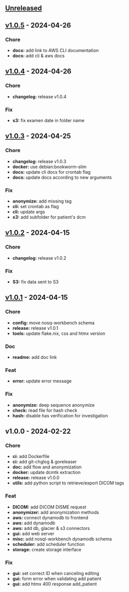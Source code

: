 <a name="unreleased"></a>
## [Unreleased]


<a name="v1.0.5"></a>
## [v1.0.5] - 2024-04-26
### Chore
- **docs:** add link to AWS CLI documentation
- **docs:** add cli & aws docs


<a name="v1.0.4"></a>
## [v1.0.4] - 2024-04-26
### Chore
- **changelog:** release v1.0.4

### Fix
- **s3:** fix examen date in folder name


<a name="v1.0.3"></a>
## [v1.0.3] - 2024-04-25
### Chore
- **changelog:** release v1.0.3
- **docker:** use debian:bookworm-slim
- **docs:** update cli docs for crontab flag
- **docs:** update docs according to new arguments

### Fix
- **anonymize:** add missing tag
- **cli:** set crontab as flag
- **cli:** update args
- **s3:** add subfolder for patient's dcm


<a name="v1.0.2"></a>
## [v1.0.2] - 2024-04-15
### Chore
- **changelog:** release v1.0.2

### Fix
- **S3:** fix data sent to S3


<a name="v1.0.1"></a>
## [v1.0.1] - 2024-04-15
### Chore
- **config:** move nosq-workbench schema
- **release:** release v1.0.1
- **tools:** update flake.nix, css and htmx version

### Doc
- **readme:** add doc link

### Feat
- **error:** update error message

### Fix
- **anonymize:** deep sequence anonymize
- **check:** read file for hash check
- **hash:** disable has verification for investigation


<a name="v1.0.0"></a>
## v1.0.0 - 2024-02-22
### Chore
- **ci:** add Dockerfile
- **ci:** add git-chglog & goreleaser
- **doc:** add flow and anonymization
- **docker:** update dcmtk extraction
- **release:** release v1.0.0
- **utils:** add python script to retrieve/export DICOM tags

### Feat
- **DICOM:** add DICOM DISME request
- **anonymizer:** add anonymization methods
- **aws:** connect dynamodb to frontend
- **aws:** add dynamodb
- **aws:** add db, glacier & s3 connectors
- **gui:** add web server
- **misc:** add nosql-workbench dynamodb schema
- **scheduler:** add scheduler function
- **storage:** create storage interface

### Fix
- **gui:** set correct ID when canceling editing
- **gui:** form error when validating add patient
- **gui:** add htmx 400 response add_patient


[Unreleased]: https://github.com/wyll-io/dicomizer/compare/v1.0.5...HEAD
[v1.0.5]: https://github.com/wyll-io/dicomizer/compare/v1.0.4...v1.0.5
[v1.0.4]: https://github.com/wyll-io/dicomizer/compare/v1.0.3...v1.0.4
[v1.0.3]: https://github.com/wyll-io/dicomizer/compare/v1.0.2...v1.0.3
[v1.0.2]: https://github.com/wyll-io/dicomizer/compare/v1.0.1...v1.0.2
[v1.0.1]: https://github.com/wyll-io/dicomizer/compare/v1.0.0...v1.0.1
